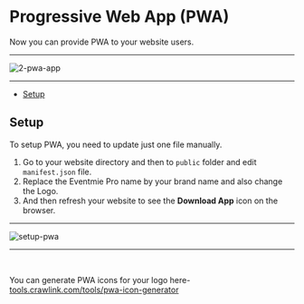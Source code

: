 # Progressive Web App (PWA)

Now you can provide PWA to your website users. 

---

![2-pwa-app](/images/2-pwa-app.png "2-pwa-app")

---

- [Setup](#setup)


<a name="Setup"></a>
## Setup

To setup PWA, you need to update just one file manually.

1. Go to your website directory and then to `public` folder and edit `manifest.json` file. 
2. Replace the Eventmie Pro name by your brand name and also change the Logo.
3. And then refresh your website to see the **Download App** icon on the browser.

---

![setup-pwa](/images/1-pwa.png "1-pwa")

---

<br>

You can generate PWA icons for your logo here- [tools.crawlink.com/tools/pwa-icon-generator](https://tools.crawlink.com/tools/pwa-icon-generator/)